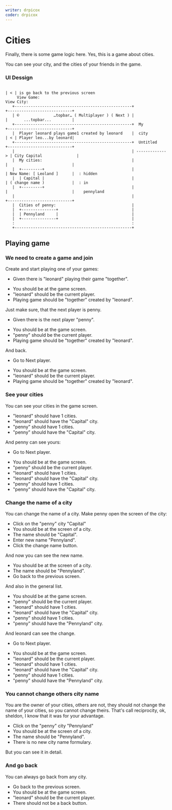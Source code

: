 ```yaml
---
writer: drpicox
coder: drpicox
---
```

# Cities

Finally, there is some game logic here.
Yes, this is a game about cities.

You can see your city, and the cities of your 
friends in the game.

### UI Dessign

```                   
                                                                         | < | is go back to the previous screen
     View Game:                                                           View City:
   +---------------------------------------------------+                +----------------------------+
   | ©               …topbar… ( Multiplayer ) ( Next ) |                |       ...topbar...         |
   +---------------------------------------------------+  My            +----------------------------+  
   |  Player leonard plays game1 created by leonard    |  city          | < | Player leo...by leonard|   
   +---------------------------------------------------+  Untitled      +----------------------------+   
   |                                                   | -------------> | City Capital               | 
   |  My cities:                                       |                |                            |
   |  +---------+                                      |                | New Name: [ Leoland ]      |  : hidden
   |  | Capital |                                      |                | ( change name )            |  : in
   |  +---------+                                      |                |                            |    pennyland
   |                                                   |                +----------------------------+
   |  Cities of penny:                                 |   
   |  +---------------+                                |   
   |  | Pennyland     |                                |   
   |  +---------------+                                |   
   :                                                   :   
   +---------------------------------------------------+                                                                                                       
```                                                                 

## Playing game

### We need to create a game and join

Create and start playing one of your games: 

 * Given there is "leonard" playing their game "together".
 <!-- SNAPSHOT status=200 -->  
 * You should be at the game screen.  
 * "leonard" should be the current player.
 * Playing game should be "together" created by "leonard".

Just make sure, that the next player is penny.

 * Given there is the next player "penny".
 <!-- SNAPSHOT status=200 -->
 * You should be at the game screen.
 * "penny" should be the current player.
 * Playing game should be "together" created by "leonard".

And back.

 * Go to Next player.
 <!-- SNAPSHOT status=200 -->
 * You should be at the game screen.
 * "leonard" should be the current player.
 * Playing game should be "together" created by "leonard".

### See your cities

You can see your cities in the game screen.

 * "leonard" should have 1 cities. 
 * "leonard" should have the "Capital" city.
 * "penny" should have 1 cities.
 * "penny" should have the "Capital" city.

And penny can see yours:

 * Go to Next player.
 <!-- SNAPSHOT status=200 -->
 * You should be at the game screen.
 * "penny" should be the current player.
 * "leonard" should have 1 cities.
 * "leonard" should have the "Capital" city.
 * "penny" should have 1 cities.
 * "penny" should have the "Capital" city.

### Change the name of a city

You can change the name of a city.
Make penny open the screen of the city:

 * Click on the "penny" city "Capital"
 * You should be at the screen of a city.
 * The name should be "Capital".
 * Enter new name "Pennyland".
 * Click the change name button.
 <!-- SNAPSHOT status=200 -->

And now you can see the new name.

 * You should be at the screen of a city.
 * The name should be "Pennyland".
 * Go back to the previous screen.
 
And also in the general list.

 * You should be at the game screen.
 * "penny" should be the current player.
 * "leonard" should have 1 cities.
 * "leonard" should have the "Capital" city.
 * "penny" should have 1 cities.
 * "penny" should have the "Pennyland" city.

And leonard can see the change.

 * Go to Next player.
 <!-- SNAPSHOT status=200 -->
 * You should be at the game screen.
 * "leonard" should be the current player.
 * "leonard" should have 1 cities.
 * "leonard" should have the "Capital" city.
 * "penny" should have 1 cities.
 * "penny" should have the "Pennyland" city.

### You cannot change others city name

You are the owner of your cities, others are not,
they should not change the name of your cities,
so you cannot change theirs. That's call
reciprocity, ok, sheldon, I know that it was
for your advantage.

 * Click on the "penny" city "Pennyland"
 * You should be at the screen of a city.
 * The name should be "Pennyland".
 * There is no new city name formulary.

But you can see it in detail.

### And go back

You can always go back from any city.

 * Go back to the previous screen.
 * You should be at the game screen.
 * "leonard" should be the current player.
 * There should not be a back button.
